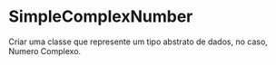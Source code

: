 # SimpleComplexNumber
Criar uma classe que represente um tipo abstrato de dados, no caso, Numero Complexo. 
